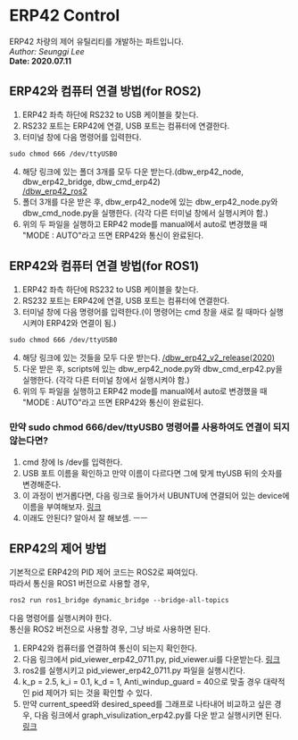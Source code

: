 # ERP42 Control
ERP42 차량의 제어 유틸리티를 개발하는 파트입니다.  
_Author: Seunggi Lee_  
__Date: 2020.07.11__  

## ERP42와 컴퓨터 연결 방법(for ROS2)
1. ERP42 좌측 하단에 RS232 to USB 케이블을 찾는다.
2. RS232 포트는 ERP42에 연결, USB 포트는 컴퓨터에 연결한다. 
3. 터미널 창에 다음 명령어를 입력한다.
```
sudo chmod 666 /dev/ttyUSB0
```
4. 해당 링크에 있는 폴더 3개를 모두 다운 받는다.(dbw_erp42_node, dbw_erp42_bridge, dbw_cmd_erp42)  
[/dbw_erp42_ros2](https://github.com/DGIST-ARTIV/ARTIV_Communication/tree/master/dbw_erp42/dbw_erp42_ros2)
5. 폴더 3개를 다운 받은 후, dbw_erp42_node에 있는 dbw_erp42_node.py와 dbw_cmd_node.py을 실행한다. (각각 다른 터미널 창에서 실행시켜야 함.)
6. 위의 두 파일을 실행하고 ERP42 mode를 manual에서 auto로 변경했을 때 "MODE : AUTO"라고 뜨면 ERP42와 통신이 완료된다.

## ERP42와 컴퓨터 연결 방법(for ROS1)
1. ERP42 좌측 하단에 RS232 to USB 케이블을 찾는다.
2. RS232 포트는 ERP42에 연결, USB 포트는 컴퓨터에 연결한다. 
3. 터미널 창에 다음 명령어를 입력한다.(이 명령어는 cmd 창을 새로 킬 때마다 실행시켜야 ERP42와 연결이 됨.)
```
sudo chmod 666 /dev/ttyUSB0
```
4. 해당 링크에 있는 것들을 모두 다운 받는다.
[/dbw_erp42_v2_release(2020)](https://github.com/DGIST-ARTIV/ARTIV_Communication/tree/master/dbw_erp42/dbw_erp42_v2_release(2020))
5. 다운 받은 후, scripts에 있는 dbw_erp42_node.py와 dbw_cmd_erp42.py을 실행한다. (각각 다른 터미널 창에서 실행시켜야 함.)
6. 위의 두 파일을 실행하고 ERP42 mode를 manual에서 auto로 변경했을 때 "MODE : AUTO"라고 뜨면 ERP42와 통신이 완료된다.

### 만약 sudo chmod 666/dev/ttyUSB0 명령어를 사용하여도 연결이 되지 않는다면?
1. cmd 창에 ls /dev를 입력한다.
2. USB 포트 이름을 확인하고 만약 이름이 다르다면 그에 맞게 ttyUSB 뒤의 숫자를 변경해준다.
3. 이 과정이 번거롭다면, 다음 링크로 들어가서 UBUNTU에 연결되어 있는 device에 이름을 부여해보자. [링크](https://github.com/shinkansan/ARTIV/blob/master/Sensors/setting/readme.md)
4. 이래도 안된다? 알아서 잘 해보셈. ㅡㅡ

## ERP42의 제어 방법  
기본적으로 ERP42의 PID 제어 코드는 ROS2로 짜여있다.   
따라서 통신을 ROS1 버전으로 사용할 경우,  
```
ros2 run ros1_bridge dynamic_bridge --bridge-all-topics 
```
다음 명령어를 실행시켜야 한다.  
통신을 ROS2 버전으로 사용할 경우, 그냥 바로 사용하면 된다.
1. ERP42와 컴퓨터를 연결하여 통신이 되는지 확인한다.
2. 다음 링크에서 pid_viewer_erp42_0711.py, pid_viewer.ui를 다운받는다. [링크](./pid_ui_erp42/0711)
3. ros2를 실행시키고 pid_viewer_erp42_0711.py 파일을 실행시킨다.
4. k_p = 2.5, k_i = 0.1, k_d = 1, Anti_windup_guard = 40으로 맞출 경우 대략적인 pid 제어가 되는 것을 확인할 수 있다.
5. 만약 current_speed와 desired_speed를 그래프로 나타내어 비교하고 싶은 경우, 다음 링크에서 graph_visulization_erp42.py를 다운 받고 실행시키면 된다. [링크](./pid_graph_erp42/graph_visulization_erp42.py)
